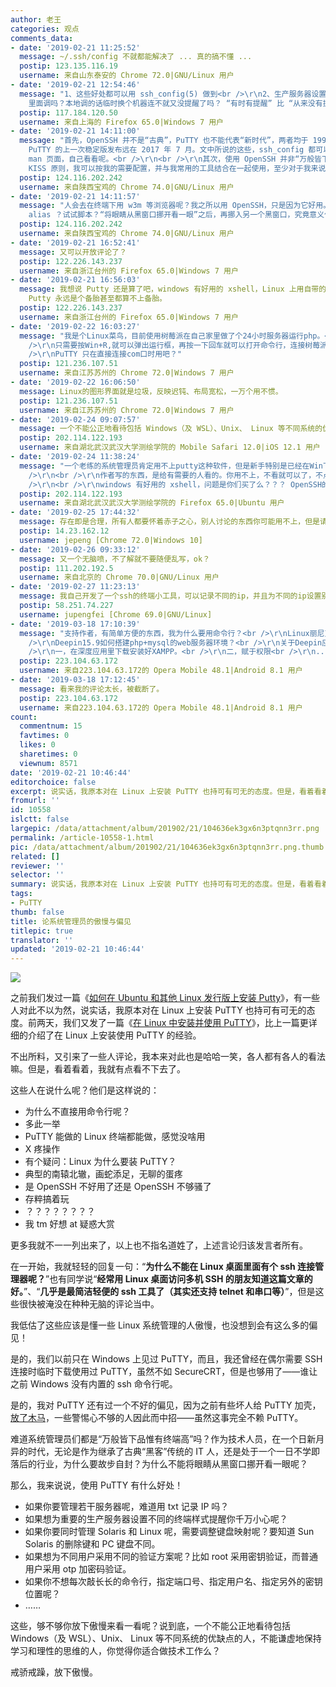 ```yaml
---
author: 老王
categories: 观点
comments_data:
- date: '2019-02-21 11:25:52'
  message: ~/.ssh/config 不就都能解决了 ... 真的搞不懂 ...
  postip: 123.135.116.19
  username: 来自山东泰安的 Chrome 72.0|GNU/Linux 用户
- date: '2019-02-21 12:54:46'
  message: "1、这些好处都可以用 ssh_config(5) 做到<br />\r\n2、生产服务器设置终端样式不应该在生产服务器的 profile(5)
    里面调吗？本地调的话临时换个机器连不就又没提醒了吗？ “有时有提醒” 比 “从来没有提醒” 更危险，参考自动驾驶和为什么不要 alias rm='rm -i'"
  postip: 117.184.120.50
  username: 来自上海的 Firefox 65.0|Windows 7 用户
- date: '2019-02-21 14:11:00'
  message: "首先，OpenSSH 并不是“古典”，PuTTY 也不能代表“新时代”，两者均于 1999 年发行初版，OpenSSH 至今仍在活跃的开发中，而
    PuTTY 的上一次稳定版发布远在 2017 年 7 月。文中所说的这些，ssh_config 都可以做到，作为已经开发了 20 年的老牌软件，自然都有这些功能，为什么不打开
    man 页面，自己看看呢。<br />\r\n<br />\r\n其次，使用 OpenSSH 并非“万般皆下品惟有终端高”，而是因为 OpenSSH 符合
    KISS 原则，我可以按我的需要配置，并与我常用的工具结合在一起使用，至少对于我来说，命令行选项比图形界面的一大堆选项框更加清晰明了。相反，又有多少"
  postip: 124.116.202.242
  username: 来自陕西宝鸡的 Chrome 74.0|GNU/Linux 用户
- date: '2019-02-21 14:11:57'
  message: "人会去在终端下用 w3m 等浏览器呢？我之所以用 OpenSSH，只是因为它好用。<br />\r\n<br />\r\n最后，为什么总有人认为用终端就要“每次敲长长的命令行”？为什么不试试执行历史命令？试试
    alias ？试试脚本？“将眼睛从黑窗口挪开看一眼”之后，再挪入另一个黑窗口，究竟意义何在？说到底，一个不能公正地看待终端与图形界面的优缺点的人，不能谦虚地保持学习和理性的思维的人，你觉得你适合做编辑工作么？"
  postip: 124.116.202.242
  username: 来自陕西宝鸡的 Chrome 74.0|GNU/Linux 用户
- date: '2019-02-21 16:52:41'
  message: 又可以开放评论了？
  postip: 122.226.143.237
  username: 来自浙江台州的 Firefox 65.0|Windows 7 用户
- date: '2019-02-21 16:56:03'
  message: 我想说 Putty 还是算了吧，windows 有好用的 xshell，Linux 上用自带的 Terminal 就行。还有如果是 ssh 完全可以使用秘钥的方式进行远程访问。但是有总比没有好，所以
    Putty 永远是个备胎甚至都算不上备胎。
  postip: 122.226.143.237
  username: 来自浙江台州的 Firefox 65.0|Windows 7 用户
- date: '2019-02-22 16:03:27'
  message: "我是个Linux菜鸟，目前使用树莓派在自己家里做了个24小时服务器运行php。<br />\r\n日常使用Windows7系统，装了个openssh在命令行用ssh<br
    />\r\n只需要按Win+R,就可以弹出运行框，再按一下回车就可以打开命令行，连接树莓派，实在是想不到PuTTY 有什么优势。<br />\r\n<br
    />\r\nPuTTY 只在直接连接com口时用吧？"
  postip: 121.236.107.51
  username: 来自江苏苏州的 Chrome 72.0|Windows 7 用户
- date: '2019-02-22 16:06:50'
  message: Linux的图形界面就是垃圾，反映迟钝、布局宽松，一万个用不惯。
  postip: 121.236.107.51
  username: 来自江苏苏州的 Chrome 72.0|Windows 7 用户
- date: '2019-02-24 09:07:57'
  message: 一个不能公正地看待包括 Windows（及 WSL）、Unix、 Linux 等不同系统的优缺点的人，不能谦虚地保持学习和理性的思维的人，我看评论区大多是这样的人。
  postip: 202.114.122.193
  username: 来自湖北武汉武汉大学测绘学院的 Mobile Safari 12.0|iOS 12.1 用户
- date: '2019-02-24 11:38:24'
  message: "一个老练的系统管理员肯定用不上putty这种软件，但是新手特别是已经在Win下熟练使用putty的Linux新手就不一样了。看到有这样的软件还是很有用的。最起码，是一个过渡的工具，需不需要深入学习ssh设置，那是以后的事情。人家就喜欢用，怎么了？？？<br
    />\r\n<br />\r\n作者写的东西，是给有需要的人看的。你用不上，不看就可以了，不点这个链接就可以了，有什么好喷的。<br />\r\n<br />\r\n你用不上的东西，并不代表没有存在的意义。认识不到这一点，不是技术水平的原因，而是心智水平的问题。<br
    />\r\n<br />\r\nwindows 有好用的 xshell，问题是你们买了么？？？ OpenSSH的好处也只有熟练之后"
  postip: 202.114.122.193
  username: 来自湖北武汉武汉大学测绘学院的 Firefox 65.0|Ubuntu 用户
- date: '2019-02-25 17:44:32'
  message: 存在即是合理，所有人都要怀着赤子之心，别人讨论的东西你可能用不上，但是请您不要去抨击，除非本身的错误。我们不缺乏键盘侠，我们缺乏的是拥有赤子之心的人
  postip: 14.23.162.12
  username: jepeng [Chrome 72.0|Windows 10]
- date: '2019-02-26 09:33:12'
  message: 又一个无脑喷，不了解就不要随便乱写，ok？
  postip: 111.202.192.5
  username: 来自北京的 Chrome 70.0|GNU/Linux 用户
- date: '2019-02-27 11:23:13'
  message: 我自己开发了一个ssh的终端小工具，可以记录不同的ip，并且为不同的ip设置别名，可以通过别名快速登陆，简单实用，欢迎试用 ：https://github.com/jupengfei-github/Quich-SSH
  postip: 58.251.74.227
  username: jupengfei [Chrome 69.0|GNU/Linux]
- date: '2019-03-18 17:10:39'
  message: "支持作者，有简单方便的东西，我为什么要用命令行？<br />\r\nLinux丽尼克斯系统上有些软件就是少，比如php环境。<br />\r\n我是一个玩了10多年Linux的新手。最近再折腾深度系统的php环境，可怜的我折腾了大半年也没搞舒坦。以下是我的折腾经过。<br
    />\r\nDeepin15.9如何搭建php+mysql的web服务器环境？<br />\r\n关于Deepin应用商店里的XAMPP的折腾。应用商店里的宝塔永远是莫名其妙的失败，宝塔安装不了，我记得还有个wdCP控制面板，按照官网的命令也是失败，所以只好把希望寄托在XAMPP上了。<br
    />\r\n一，在深度应用里下载安装好XAMPP。<br />\r\n二，赋于权限<br />\r\n... ...<br />\r\n由于太长，已经在论坛"
  postip: 223.104.63.172
  username: 来自223.104.63.172的 Opera Mobile 48.1|Android 8.1 用户
- date: '2019-03-18 17:12:45'
  message: 看来我的评论太长，被截断了。
  postip: 223.104.63.172
  username: 来自223.104.63.172的 Opera Mobile 48.1|Android 8.1 用户
count:
  commentnum: 15
  favtimes: 0
  likes: 0
  sharetimes: 0
  viewnum: 8571
date: '2019-02-21 10:46:44'
editorchoice: false
excerpt: 说实话，我原本对在 Linux 上安装 PuTTY 也持可有可无的态度。但是，看着看着，我就有点看不下去了。
fromurl: ''
id: 10558
islctt: false
largepic: /data/attachment/album/201902/21/104636ek3gx6n3ptqnn3rr.png
permalink: /article-10558-1.html
pic: /data/attachment/album/201902/21/104636ek3gx6n3ptqnn3rr.png.thumb.jpg
related: []
reviewer: ''
selector: ''
summary: 说实话，我原本对在 Linux 上安装 PuTTY 也持可有可无的态度。但是，看着看着，我就有点看不下去了。
tags:
- PuTTY
thumb: false
title: 论系统管理员的傲慢与偏见
titlepic: true
translator: ''
updated: '2019-02-21 10:46:44'
---
```


![](/data/attachment/album/201902/21/104636ek3gx6n3ptqnn3rr.png)


之前我们发过一篇《[如何在 Ubuntu 和其他 Linux 发行版上安装 Putty](/article-10373-1.html)》，有一些人对此不以为然，说实话，我原本对在 Linux 上安装 PuTTY 也持可有可无的态度。前两天，我们又发了一篇《[在 Linux 中安装并使用 PuTTY](/article-10552-1.html)》，比上一篇更详细的介绍了在 Linux 上安装使用 PuTTY 的经验。


不出所料，又引来了一些人评论，我本来对此也是哈哈一笑，各人都有各人的看法嘛。但是，看着看着，我就有点看不下去了。


这些人在说什么呢？他们是这样说的：


* 为什么不直接用命令行呢？
* 多此一举
* PuTTY 能做的 Linux 终端都能做，感觉没啥用
* X 疼操作
* 有个疑问：Linux 为什么要装 PuTTY？
* 典型的南辕北辙，画蛇添足，无聊的蛋疼
* 是 OpenSSH 不好用了还是 OpenSSH 不够骚了
* 存粹搞着玩
* ？？？？？？？？
* 我 tm 好想 at 疑惑大赏


更多我就不一一列出来了，以上也不指名道姓了，上述言论归该发言者所有。


在一开始，我就轻轻的回复一句：“**为什么不能在 Linux 桌面里面有个 ssh 连接管理器呢？**”也有同学说“**经常用 Linux 桌面访问多机 SSH 的朋友知道这篇文章的好。**”、“**几乎是最简洁轻便的 ssh 工具了（其实还支持 telnet 和串口等）**”，但是这些很快被淹没在种种无脑的评论当中。


我低估了这些应该是懂一些 Linux 系统管理的人傲慢，也没想到会有这么多的偏见！


是的，我们以前只在 Windows 上见过 PuTTY，而且，我还曾经在偶尔需要 SSH 连接时临时下载使用过 PuTTY，虽然不如 SecureCRT，但是也够用了——谁让之前 Windows 没有内置的 ssh 命令行呢。


是的，我对 PuTTY 还有过一个不好的偏见，因为之前有些坏人给 PuTTY 加壳，[放了木马](/article-293-1.html)，一些警惕心不够的人因此而中招——虽然这事完全不赖 PuTTY。


难道系统管理员们都是“万般皆下品惟有终端高”吗？作为技术人员，在一个日新月异的时代，无论是作为继承了古典“黑客”传统的 IT 人，还是处于一个一日不学即落后的行业，为什么要故步自封？为什么不能将眼睛从黑窗口挪开看一眼呢？


那么，我来说说，使用 PuTTY 有什么好处！


* 如果你要管理若干服务器呢，难道用 txt 记录 IP 吗？
* 如果想为重要的生产服务器设置不同的终端样式提醒你千万小心呢？
* 如果你要同时管理 Solaris 和 Linux 呢，需要调整键盘映射呢？要知道 Sun Solaris 的删除键和 PC 键盘不同。
* 如果想为不同用户采用不同的验证方案呢？比如 root 采用密钥验证，而普通用户采用 otp 加密码验证。
* 如果你不想每次敲长长的命令行，指定端口号、指定用户名、指定另外的密钥位置呢？
* ……


这些，够不够你放下傲慢来看一看呢？说到底，一个不能公正地看待包括 Windows（及 WSL）、Unix、 Linux 等不同系统的优缺点的人，不能谦虚地保持学习和理性的思维的人，你觉得你适合做技术工作么？


戒骄戒躁，放下傲慢。